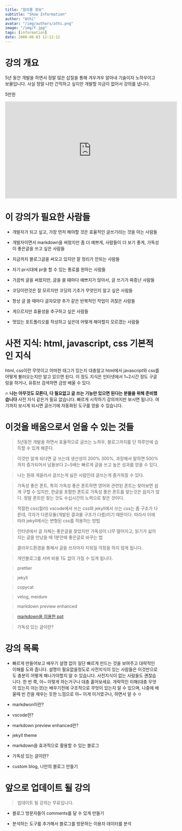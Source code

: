 ```yaml
---
title: "알려줄 정보"
subtitle: "Show Information"
author: "Athi"
avatar: "/img/authors/athi.png"
image: "/img/f.jpg"
tags: [information]
date: 2000-06-03 12:12:12
---
```


# 강의 개요

5년 동안 개발을 하면서 정말 많은 삽질을 통해 겨우겨우 알아내 기술이자 노하우이고 보물입니다.
사실 정말 나만 간직하고 싶지만 개발할 자금이 없어서 강의를 냅니다.

5만원

<iframe width="560" height="315" src="https://www.youtube.com/embed/f2hYXC1A5Nc" frameborder="0" allow="accelerometer; autoplay; encrypted-media; gyroscope; picture-in-picture" allowfullscreen></iframe>

# 이 강의가 필요한 사람들

- 개발자가 되고 싶고, 가장 먼저 해야할 것은 효율적인 글쓰기라는 것을 아는 사람들

- 개발자이면서 markdown을 써왔지만 좀 더 예쁘게, 사람들이 더 보기 좋게, 가독성이 좋은글을 쓰고 싶은 사람들

- 지금까지 블로그글을 써오고 있지만 잘 정리가 안되는 사람들

- 자기 pr시대에 pr을 할 수 있는 통로를 원하는 사람들

- 가끔씩 글을 써왔지만, 글을 쓸 떄마다 예쁘지가 않아서, 글 쓰기가 짜증난 사람들

- 코딩이란것은 잘 모르지만 코딩의 기초가 무엇인지 알고 싶은 사람들

- 항상 글 쓸 때마다 글자모양 추가 같은 반복적인 작업이 귀찮은 사람들

- 게으르지만 효율성을 추구하고 싶은 사람들

- 멋있는 포트폴리오를 작성하고 싶은데 어떻게 해야할지 모르겠는 사람들

# 사전 지식: html, javascript, css 기본적인 지식

html, css이란 무엇이고 어떠한 태그가 있는지 대충알고 html에서 javascript와 css를 어떻게 불러오는지만 알고 있으면 된다.
이 정도 지식은 인터넷에서 1~2시간 정도 구글링을 하거나, 유튜브 검색하면 금방 배울 수 있다.

🔥 **나는 아무것도 모른다, 다 필요없고 글 쓰는 기능만 있으면 된다는 분들을 위해 준비했습니다**
사전 지식 같은거 필요 없습니다.
빠르게 시작하기 강의까지만 보시면 됩니다.
여기까지 보시게 되시면 글쓰기에 자동화된 도구를 얻을 수 있습니다.

# 이것을 배움으로서 얻을 수 있는 것들

> 5년동안 개발을 하면서 효율적으로 글쓰는 노하우, 블로그까지를 단 하루만에 습득할 수 있게 해준다.

> 이것만 알게 되다면 글 쓰는데 생산성이 200% 300%, 과장해서 말하면 500%까지 증가되어서 남들보다 2~5배는 빠르게 글을 쓰고 높은 성과를 얻을 수 있다.

> 나는 원래 게을러서 글쓰는게 싫은 사람인데 글쓰는게 즐거워질 수 있다.

> 가독성 좋은 폰트, 특히 가독성 좋은 폰트하면 영어와 관련된 폰트는 찾아보면 쉽게 구할 수 있지만, 한글을 포함한 폰트로 가독성 좋은 폰트를 찾는것은 쉽지가 않다. 정말 폰트만 찾는 것도 수십시간의 노력으로 찾은 것이다.

> 적절한 css(컬러) vscode에서 쓰는 css와 jekyll에서 쓰는 css는 좀 구조가 다른데, 각자가 다른모듈(개발된 결과물 구조가 다름)이기 때문이다. 따라서 이에 따라 jekyll에서는 변형된 css를 적용하는 방법

> 인터넷에서 글 자체는 좋은글을 찾았지만 가독성이 너무 떨어지고, 읽기가 싫어지는 글을 만났을 때 1분안에 좋은글로 바꾸는 법

> 클라우드환경을 통해서 글을 쓰자마자 지워질 걱정을 하지 않게 됩니다.

> 개인블로그를 서버 비용 1도 없이 가질 수 있게 됩니다.

> prettier

> jekyll

> copycat

> velog, meidum

> markdown preview enhanced

> [markdown을 이용한 ppt](https://slides.com/)

> 가독성 있는 글이란?

# 강의 목록

- 빠르게 만들어보고 배우기
  설명 없이 일단 빠르게 만드는 것을 보여주고 대략적인 이해를 도와 줍니다.
  설명이 필요없을정도로 사전지식이 있는 사람들은 이것만으로도 충분히 어떻게 해나가야할지 알 수 있습니다.
  사전지식이 없는 사람들도 괜찮습니다. 한 번 쭉, 아~ 이렇게 하는거구나 대충 훝어보세요.
  개략적인 이해(대충 무엇이 있는지 아는것)는 배우기전에 구조적으로 무엇이 있는지 알 수 있으며, 나중에 배울때 빈 칸을 채우는 듯한 느낌으로 아~ 이게 이거였구나, 하면서 알 수 ㅇ

- markdwon이란?

- vscode란?

- markdown preview enhanced란?

- jekyll theme

- markdown을 효과적으로 활용할 수 있는 블로그

- 가독성 있는 글이란?

- custom blog, 나만의 블로그 만들기

# 앞으로 업데이트 될 강의

> 업데이트 될 강의는 무료입니다.

- 블로그 방문자들이 comments를 달 수 있게 만들기

- 분석하는 도구를 추가해서 블로그를 방문하는 이용자 데이터를 분석

